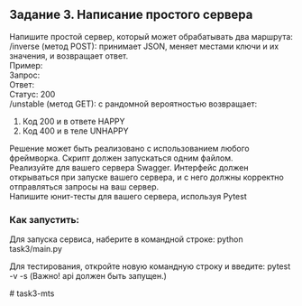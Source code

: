 ## Задание 3. Написание простого сервера<br />
Напишите простой сервер, который может обрабатывать два маршрута:<br />
/inverse (метод POST): принимает JSON, меняет местами ключи и их значения, и возвращает ответ.<br />
Пример:<br />
Запрос:<br />
Ответ:<br />
Статус: 200<br />
/unstable (метод GET): с рандомной вероятностью возвращает:<br />
1. Код 200 и в ответе HAPPY<br />
2. Код 400 и в теле UNHAPPY<br />

Решение может быть реализовано с использованием любого фреймворка. Скрипт должен запускаться одним файлом.<br />
Реализуйте для вашего сервера Swagger. Интерфейс должен открываться при запуске вашего сервера, и с него должны корректно 
отправляться запросы на ваш сервер.<br />
Напишите юнит-тесты для вашего сервера, используя Pytest<br />


 ### Как запустить:

Для запуска сервиса, наберите в командной строке: python task3/main.py

Для тестирования, откройте новую командную строку и введите: pytest -v -s (Важно! api должен быть запущен.)

#   t a s k 3 - m t s 
 
 
